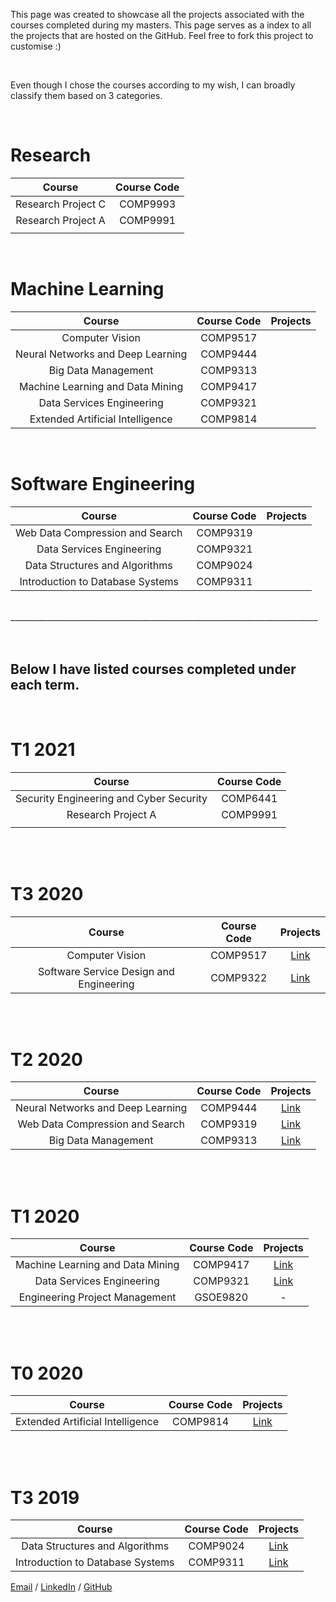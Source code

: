 This page was created to showcase all the projects associated with the courses completed during my masters. This page serves as a index to all the projects that are hosted on the GitHub. Feel free to fork this project to customise :)

</br>

Even though I chose the courses according to my wish, I can broadly classify them based on 3 categories.

</br>

# **Research**

|                  Course                  | Course Code  |
|:---------------------------------------: |:-----------: |
| Research Project C                      |   COMP9993   |
|            Research Project A            |   COMP9991   |
|                                          |              |

<br>

# **Machine Learning**

|               Course              | Course Code | Projects |
|:---------------------------------:|:-----------:|----------|
|          Computer Vision          |   COMP9517  |          |
| Neural Networks and Deep Learning |   COMP9444  |          |
|        Big Data Management        |   COMP9313  |          |
|  Machine Learning and Data Mining |   COMP9417  |          |
|     Data Services Engineering     |   COMP9321  |          |
|  Extended Artificial Intelligence |   COMP9814  |          |

<br>

# **Software Engineering**

|              Course              | Course Code | Projects |
|:--------------------------------:|:-----------:|:--------:|
|  Web Data Compression and Search |   COMP9319  |          |
|     Data Services Engineering    |   COMP9321  |          |
|  Data Structures and Algorithms  |   COMP9024  |          |
| Introduction to Database Systems |   COMP9311  |          |

</br>
_____________________________________________________________________________

</br>

</br>

</br>

## **Below I have listed courses completed under each term.**

</br>

# T1 2021

|                  Course                  | Course Code  |
|:---------------------------------------: |:-----------: |
| Security Engineering and Cyber Security  |   COMP6441   |
|            Research Project A            |   COMP9991   |
|                                          |              |

<br>

</br>

# T3 2020

| Course | Course Code | Projects |
|:-:|:-:|:-:|
| Computer Vision | COMP9517 | [Link](https://anantkm.github.io/aboutme/) |
| Software Service Design and Engineering | COMP9322 | [Link](https://anantkm.github.io/aboutme/) |

<br>

</br>

# T2 2020

| Course | Course Code | Projects |
|:-:|:-:|:-:|
| Neural Networks and Deep Learning | COMP9444 | [Link](https://anantkm.github.io/aboutme/) |
| Web Data Compression and Search | COMP9319 | [Link](https://anantkm.github.io/aboutme/) |
| Big Data Management | COMP9313 | [Link](https://anantkm.github.io/aboutme/) |

<br>

</br>

# T1 2020

| Course | Course Code | Projects |
|:-:|:-:|:-:|
| Machine Learning and Data Mining | COMP9417 | [Link](https://anantkm.github.io/aboutme/) |
| Data Services Engineering | COMP9321 | [Link](https://anantkm.github.io/aboutme/) |
| Engineering Project Management | GSOE9820 |  -  |

<br>

</br>

# T0 2020

|              Course              | Course Code |                  Projects                  |
|:--------------------------------:|:-----------:|:------------------------------------------:|
| Extended Artificial Intelligence |   COMP9814  | [Link](https://anantkm.github.io/aboutme/) |

<br>

</br>

# T3 2019

|              Course              | Course Code |                  Projects                  |
|:--------------------------------:|:-----------:|:------------------------------------------:|
|  Data Structures and Algorithms  |   COMP9024  | [Link](https://anantkm.github.io/aboutme/) |
| Introduction to Database Systems |   COMP9311  | [Link](https://anantkm.github.io/aboutme/) |

[Email](mailto:anmaha@outlook.com.au) / [LinkedIn](https://www.linkedin.com/in/anantkmahale/) / [GitHub](https://github.com/anantkm/)
